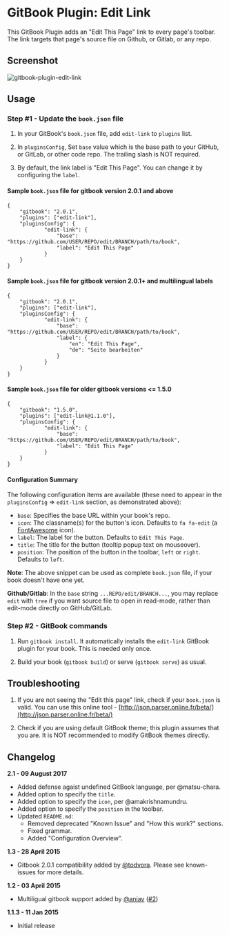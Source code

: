 GitBook Plugin: Edit Link
======================================

This GitBook Plugin adds an "Edit This Page" link to every page's
toolbar. The link targets that page's source file on Github, or Gitlab,
or any repo.

## Screenshot

![gitbook-plugin-edit-link](https://cloud.githubusercontent.com/assets/4115/5695161/f5b79002-99b8-11e4-821a-d2af6c729348.png)

## Usage

### Step #1 - Update the `book.json` file

1. In your GitBook's `book.json` file, add `edit-link` to `plugins` list.

2. In `pluginsConfig`, Set `base` value which is the base path to your
   GitHub, or GitLab, or other code repo. The trailing slash is NOT required.

3. By default, the link label is "Edit This Page". You can change it by
   configuring the `label`.

#### Sample `book.json` file for gitbook version 2.0.1 and above

```
{
    "gitbook": "2.0.1",
    "plugins": ["edit-link"],
    "pluginsConfig": {
            "edit-link": {
                "base": "https://github.com/USER/REPO/edit/BRANCH/path/to/book",
                "label": "Edit This Page"
            }
    }
}
```

#### Sample `book.json` file for gitbook version 2.0.1+ and multilingual labels

```
{
    "gitbook": "2.0.1",
    "plugins": ["edit-link"],
    "pluginsConfig": {
            "edit-link": {
                "base": "https://github.com/USER/REPO/edit/BRANCH/path/to/book",
                "label": {
                    "en": "Edit This Page",
                    "de": "Seite bearbeiten"
                }
            }
    }
}
```

#### Sample `book.json` file for older gitbook versions <= 1.5.0

```
{
    "gitbook": "1.5.0",
    "plugins": ["edit-link@1.1.0"],
    "pluginsConfig": {
            "edit-link": {
                "base": "https://github.com/USER/REPO/edit/BRANCH/path/to/book",
                "label": "Edit This Page"
            }
    }
}
```

#### Configuration Summary

The following configuration items are available (these need to appear in
the `pluginsConfig` => `edit-link` section, as demonstrated above):

- `base`:     Specifies the base URL within your book's repo.
- `icon`:     The classname(s) for the button's icon. Defaults to
              `fa fa-edit` (a [FontAwesome](http://fontawesome.io/icons/)
              icon).
- `label`:    The label for the button. Defaults to `Edit This Page`.
- `title`:    The title for the button (tooltip popup text on mouseover).
- `position`: The position of the button in the toolbar, `left` or
              `right`. Defaults to `left`.

**Note**: The above snippet can be used as complete `book.json` file, if
your book doesn't have one yet.

**Github/Gitlab**: In the `base` string `...REPO/edit/BRANCH...`, you
may replace `edit` with `tree` if you want source file to open in
read-mode, rather than edit-mode directly on GitHub/GitLab.

### Step #2 - GitBook commands

1. Run `gitbook install`. It automatically installs the `edit-link`
   GitBook plugin for your book. This is needed only once.

2. Build your book (`gitbook build`) or serve (`gitbook serve`) as usual.


## Troubleshooting

1. If you are not seeing the "Edit this page" link, check if your
   `book.json` is valid. You can use this online tool -
   [http://json.parser.online.fr/beta/](http://json.parser.online.fr/beta/)

2. Check if you are using default GitBook theme; this plugin assumes
   that you are. It is NOT recommended to modify GitBook themes
   directly.


## Changelog

**2.1 - 09 August 2017**

- Added defense agaist undefined GitBook language, per @matsu-chara.
- Added option to specify the `title`.
- Added option to specify the `icon`, per @amakrishnamundru.
- Added option to specify the `position` in the toolbar.
- Updated `README.md`:
  - Removed deprecated "Known Issue" and "How this work?" sections.
  - Fixed grammar.
  - Added "Configuration Overview".

**1.3 - 28 April 2015**

- Gitbook 2.0.1 compatibility added by [@todvora](https://github.com/rtCamp/gitbook-plugin-edit-link/pull/4). Please see known-issues for more details.

**1.2 - 03 April 2015**

- Multiligual gitbook support added by [@aniav](https://github.com/aniav) ([#2](https://github.com/rtCamp/gitbook-plugin-edit-link/pull/2))

**1.1.3 - 11 Jan 2015**

- Initial release
